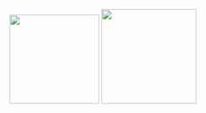 <div align="center">  
  <img height="160em" src="https://github-readme-stats.vercel.app/api?username=Blackoutburst&show_icons=true&custom_title=Blackoutburst%20GitHub%20Stats&rank_icon=percentile&include_all_commits=true&count_private=true&hide_border=true&title_color=5f9dc9&text_color=955cd1&icon_color=5f9dc9&bg_color=00000000" />
  <img height="170em" src="https://github-readme-stats.vercel.app/api/top-langs/?username=Blackoutburst&layout=compact&hide_border=true&title_color=5f9dc9&text_color=955cd1&icon_color=5f9dc9&bg_color=00000000&langs_count=6&hide_progress=true" />
</div>
